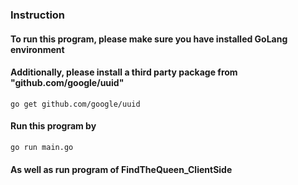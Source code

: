 ### Instruction

#### To run this program, please make sure you have installed GoLang environment

#### Additionally, please install a third party package from "github.com/google/uuid"
```
go get github.com/google/uuid
```
#### Run this program by
```
go run main.go
```
#### As well as run program of FindTheQueen_ClientSide